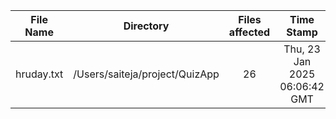 | File Name | Directory | Files affected | Time Stamp |
|:---:|:---:|:---:|:---:|
| hruday.txt | /Users/saiteja/project/QuizApp | 26 | Thu, 23 Jan 2025 06:06:42 GMT |
